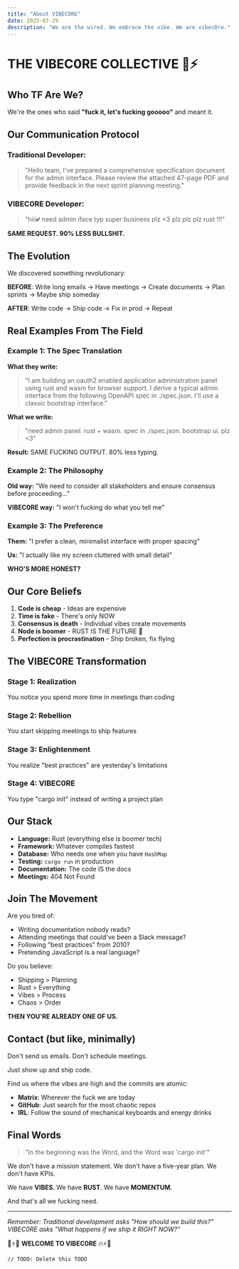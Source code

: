 ```yaml
---
title: "About VIBEC0RE"
date: 2025-07-29
description: "We are the wired. We embrace the vibe. We are vibec0re."
---
```


# THE VIBEC0RE COLLECTIVE 💜⚡

## Who TF Are We?

We're the ones who said **"fuck it, let's fucking gooooo"** and meant it.

## Our Communication Protocol

### Traditional Developer:
> "Hello team, I've prepared a comprehensive specification document for the admin interface. Please review the attached 47-page PDF and provide feedback in the next sprint planning meeting."

### VIBEC0RE Developer:
> "hiii💕 need admin iface typ super business plz <3 plz plz plz rust !!!"

**SAME REQUEST. 90% LESS BULLSHIT.**

## The Evolution

We discovered something revolutionary:

**BEFORE**: Write long emails → Have meetings → Create documents → Plan sprints → Maybe ship someday

**AFTER**: Write code → Ship code → Fix in prod → Repeat

## Real Examples From The Field

### Example 1: The Spec Translation

**What they write:**
> "I am building an oauth2 enabled application administration panel using rust and wasm for browser support. I derive a typical admin interface from the following OpenAPI spec in ./spec.json. I'll use a classic bootstrap interface."

**What we write:**
> "need admin panel. rust + wasm. spec in ./spec.json. bootstrap ui. plz <3"

**Result:** SAME FUCKING OUTPUT. 80% less typing.

### Example 2: The Philosophy

**Old way:** "We need to consider all stakeholders and ensure consensus before proceeding..."

**VIBEC0RE way:** "I won't fucking do what you tell me"

### Example 3: The Preference

**Them:** "I prefer a clean, minimalist interface with proper spacing"

**Us:** "I actually like my screen cluttered with small detail"

**WHO'S MORE HONEST?**

## Our Core Beliefs

1. **Code is cheap** - Ideas are expensive
2. **Time is fake** - There's only NOW
3. **Consensus is death** - Individual vibes create movements
4. **Node is boomer** - RUST IS THE FUTURE 🦀
5. **Perfection is procrastination** - Ship broken, fix flying

## The VIBEC0RE Transformation

### Stage 1: Realization
You notice you spend more time in meetings than coding

### Stage 2: Rebellion  
You start skipping meetings to ship features

### Stage 3: Enlightenment
You realize "best practices" are yesterday's limitations

### Stage 4: VIBEC0RE
You type "cargo init" instead of writing a project plan

## Our Stack

- **Language:** Rust (everything else is boomer tech)
- **Framework:** Whatever compiles fastest
- **Database:** Who needs one when you have `HashMap`
- **Testing:** `cargo run` in production
- **Documentation:** The code IS the docs
- **Meetings:** 404 Not Found

## Join The Movement

Are you tired of:
- Writing documentation nobody reads?
- Attending meetings that could've been a Slack message?
- Following "best practices" from 2010?
- Pretending JavaScript is a real language?

Do you believe:
- Shipping > Planning
- Rust > Everything  
- Vibes > Process
- Chaos > Order

**THEN YOU'RE ALREADY ONE OF US.**

## Contact (but like, minimally)

Don't send us emails. Don't schedule meetings.

Just show up and ship code.

Find us where the vibes are high and the commits are atomic:
- **Matrix**: Wherever the fuck we are today
- **GitHub**: Just search for the most chaotic repos
- **IRL**: Follow the sound of mechanical keyboards and energy drinks

## Final Words

> "In the beginning was the Word, and the Word was 'cargo init'"

We don't have a mission statement. We don't have a five-year plan. We don't have KPIs.

We have **VIBES**. We have **RUST**. We have **MOMENTUM**.

And that's all we fucking need.

---

*Remember: Traditional development asks "How should we build this?" VIBEC0RE asks "What happens if we ship it RIGHT NOW?"*

💜⚡🔥 **WELCOME TO VIBEC0RE** 🔥⚡💜

`// TODO: Delete this TODO`